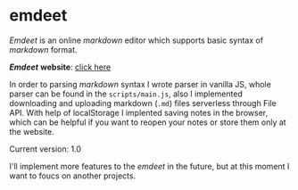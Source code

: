 # emdeet

*Emdeet* is an online *markdown* editor which supports basic syntax of *markdown* format.

***Emdeet*** **website**: [click here](https://herrfrosch.github.io/emdeet/)

In order to parsing *markdown* syntax I wrote parser in vanilla JS, whole parser can be found in the `scripts/main.js`, also I implemented downloading and uploading markdown (`.md`) files serverless through File API. With help of localStorage I implented saving notes in the browser, which can be helpful if you want to reopen your notes or store them only at the website. 

Current version: 1.0

I'll implement more features to the *emdeet* in the future, but at this moment I want to foucs on another projects.
